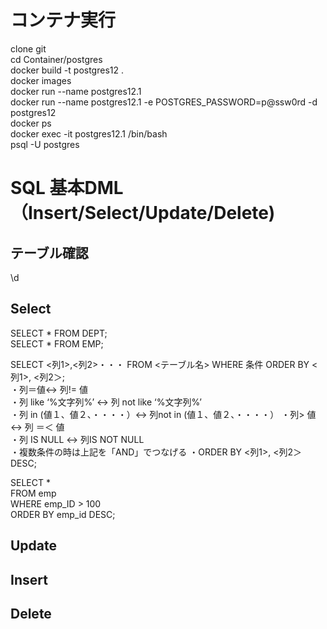 # コンテナ実行  
clone git  
cd Container/postgres  
docker build -t postgres12 .  
docker images  
docker run --name postgres12.1  
docker run --name postgres12.1 -e POSTGRES_PASSWORD=p@ssw0rd -d postgres12  
docker ps  
docker exec -it postgres12.1 /bin/bash  
psql -U postgres

# SQL 基本DML（Insert/Select/Update/Delete)  
## テーブル確認
\d  

## Select
SELECT * FROM DEPT;  
SELECT * FROM EMP;  

SELECT <列1>,<列2>・・・ FROM <テーブル名> WHERE 条件 ORDER BY <列1>, <列2＞;  
 ・列＝値<->   列!= 値  
 ・列 like ‘%文字列%’ <-> 列 not like ‘%文字列%’  
 ・列 in (値１、値２、・・・・）<-> 列not in (値１、値２、・・・・） 
 ・列> 値 <-> 列 ＝＜ 値  
 ・列 IS NULL <-> 列IS NOT NULL  
 ・複数条件の時は上記を「AND」でつなげる
 ・ORDER BY <列1>, <列2＞ DESC;

SELECT *  
FROM emp  
WHERE emp_ID > 100  
ORDER BY emp_id DESC;  

## Update  

## Insert

## Delete

